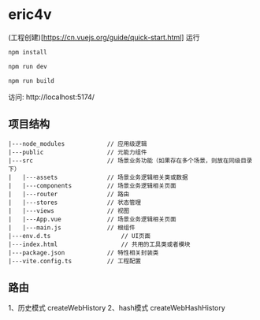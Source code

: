# eric4v
(工程创建)[https://cn.vuejs.org/guide/quick-start.html]
运行

```sh
npm install
```

```sh
npm run dev
```

```sh
npm run build
```
访问:   http://localhost:5174/


## 项目结构
```shell
|---node_modules 			// 应用级逻辑
|---public			        // 元能力组件
|---src 			        // 场景业务功能（如果存在多个场景，则放在同级目录下）
|   |---assets 				// 场景业务逻辑相关类或数据
|   |---components			// 场景业务逻辑相关页面
|   |---router				// 路由
|   |---stores				// 状态管理
|   |---views				// 视图
|   |---App.vue				// 场景业务逻辑相关页面
|   |---main.js				// 根组件
|---env.d.ts 					// UI页面
|---index.html 					// 共用的工具类或者模块
|---package.json 			// 特性相关封装类
|---vite.config.ts 			// 工程配置

```
## 路由
1、历史模式 createWebHistory
2、hash模式 createWebHashHistory

